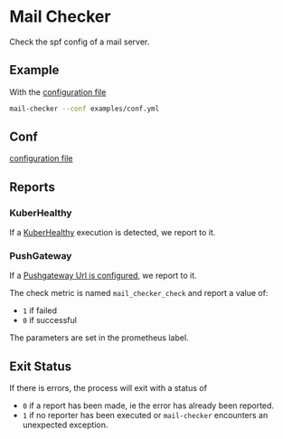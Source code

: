 # Mail Checker


Check the spf config of a mail server.


## Example

With the [configuration file](examples/conf.yml)
```bash
mail-checker --conf examples/conf.yml
```

## Conf

[configuration file](examples/conf.yml)

## Reports

### KuberHealthy

If a [KuberHealthy](https://kuberhealthy.github.io/kuberhealthy/) execution is detected, 
we report to it.

### PushGateway

If a [Pushgateway Url is configured](examples/conf.yml), we report to it.

The check metric is named `mail_checker_check` and report a value of:
* `1` if failed
* `0` if successful

The parameters are set in the prometheus label.

## Exit Status

If there is errors, the process will exit with a status of
* `0` if a report has been made, ie the error has already been reported.
* `1` if no reporter has been executed or `mail-checker` encounters an unexpected exception.


